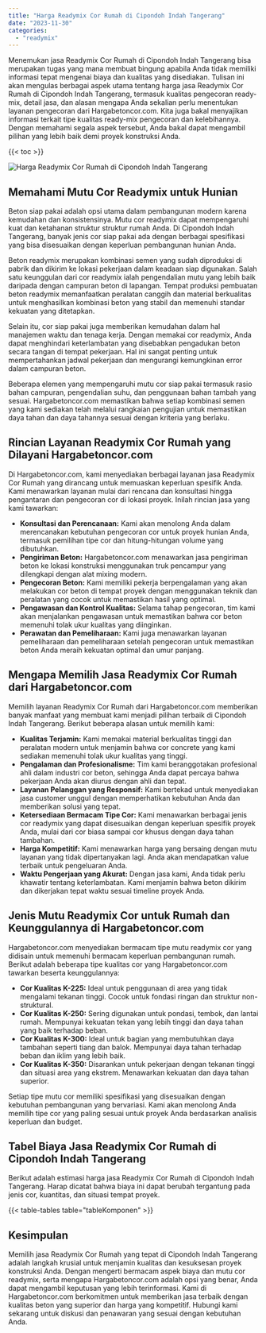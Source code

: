 ```yaml
---
title: "Harga Readymix Cor Rumah di Cipondoh Indah Tangerang"
date: "2023-11-30"
categories: 
  - "readymix"
---
```



Menemukan jasa Readymix Cor Rumah di Cipondoh Indah Tangerang bisa merupakan tugas yang mana membuat bingung apabila Anda tidak memiliki informasi tepat mengenai biaya dan kualitas yang disediakan. Tulisan ini akan mengulas berbagai aspek utama tentang harga jasa Readymix Cor Rumah di Cipondoh Indah Tangerang, termasuk kualitas pengecoran ready-mix, detail jasa, dan alasan mengapa Anda sekalian perlu menentukan layanan pengecoran dari Hargabetoncor.com. Kita juga bakal menyajikan informasi terkait tipe kualitas ready-mix pengecoran dan kelebihannya. Dengan memahami segala aspek tersebut, Anda bakal dapat mengambil pilihan yang lebih baik demi proyek konstruksi Anda.

{{< toc >}}

![Harga Readymix Cor Rumah di Cipondoh Indah Tangerang](https://hargareadymixid.github.io/hbc/readymix-hbc%20(31).png)

## Memahami Mutu Cor Readymix untuk Hunian

Beton siap pakai adalah opsi utama dalam pembangunan modern karena kemudahan dan konsistensinya. Mutu cor readymix dapat mempengaruhi kuat dan ketahanan struktur struktur rumah Anda. Di Cipondoh Indah Tangerang, banyak jenis cor siap pakai ada dengan berbagai spesifikasi yang bisa disesuaikan dengan keperluan pembangunan hunian Anda.

Beton readymix merupakan kombinasi semen yang sudah diproduksi di pabrik dan dikirim ke lokasi pekerjaan dalam keadaan siap digunakan. Salah satu keunggulan dari cor readymix ialah pengendalian mutu yang lebih baik daripada dengan campuran beton di lapangan. Tempat produksi pembuatan beton readymix memanfaatkan peralatan canggih dan material berkualitas untuk menghasilkan kombinasi beton yang stabil dan memenuhi standar kekuatan yang ditetapkan.

Selain itu, cor siap pakai juga memberikan kemudahan dalam hal manajemen waktu dan tenaga kerja. Dengan memakai cor readymix, Anda dapat menghindari keterlambatan yang disebabkan pengadukan beton secara tangan di tempat pekerjaan. Hal ini sangat penting untuk mempertahankan jadwal pekerjaan dan mengurangi kemungkinan error dalam campuran beton.

Beberapa elemen yang mempengaruhi mutu cor siap pakai termasuk rasio bahan campuran, pengendalian suhu, dan penggunaan bahan tambah yang sesuai. Hargabetoncor.com memastikan bahwa setiap kombinasi semen yang kami sediakan telah melalui rangkaian pengujian untuk memastikan daya tahan dan daya tahannya sesuai dengan kriteria yang berlaku.

## Rincian Layanan Readymix Cor Rumah yang Dilayani Hargabetoncor.com

Di Hargabetoncor.com, kami menyediakan berbagai layanan jasa Readymix Cor Rumah yang dirancang untuk memuaskan keperluan spesifik Anda. Kami menawarkan layanan mulai dari rencana dan konsultasi hingga pengantaran dan pengecoran cor di lokasi proyek. Inilah rincian jasa yang kami tawarkan:

- **Konsultasi dan Perencanaan:** Kami akan menolong Anda dalam merencanakan kebutuhan pengecoran cor untuk proyek hunian Anda, termasuk pemilihan tipe cor dan hitung-hitungan volume yang dibutuhkan.
- **Pengiriman Beton:** Hargabetoncor.com menawarkan jasa pengiriman beton ke lokasi konstruksi menggunakan truk pencampur yang dilengkapi dengan alat mixing modern.
- **Pengecoran Beton:** Kami memiliki pekerja berpengalaman yang akan melakukan cor beton di tempat proyek dengan menggunakan teknik dan peralatan yang cocok untuk memastikan hasil yang optimal.
- **Pengawasan dan Kontrol Kualitas:** Selama tahap pengecoran, tim kami akan menjalankan pengawasan untuk memastikan bahwa cor beton memenuhi tolak ukur kualitas yang diinginkan.
- **Perawatan dan Pemeliharaan:** Kami juga menawarkan layanan pemeliharaan dan pemeliharaan setelah pengecoran untuk memastikan beton Anda meraih kekuatan optimal dan umur panjang.

## Mengapa Memilih Jasa Readymix Cor Rumah dari Hargabetoncor.com

Memilih layanan Readymix Cor Rumah dari Hargabetoncor.com memberikan banyak manfaat yang membuat kami menjadi pilihan terbaik di Cipondoh Indah Tangerang. Berikut beberapa alasan untuk memilih kami:

- **Kualitas Terjamin:** Kami memakai material berkualitas tinggi dan peralatan modern untuk menjamin bahwa cor concrete yang kami sediakan memenuhi tolak ukur kualitas yang tinggi.
- **Pengalaman dan Profesionalisme:** Tim kami beranggotakan profesional ahli dalam industri cor beton, sehingga Anda dapat percaya bahwa pekerjaan Anda akan diurus dengan ahli dan tepat.
- **Layanan Pelanggan yang Responsif:** Kami bertekad untuk menyediakan jasa customer unggul dengan memperhatikan kebutuhan Anda dan memberikan solusi yang tepat.
- **Ketersediaan Bermacam Tipe Cor:** Kami menawarkan berbagai jenis cor readymix yang dapat disesuaikan dengan keperluan spesifik proyek Anda, mulai dari cor biasa sampai cor khusus dengan daya tahan tambahan.
- **Harga Kompetitif:** Kami menawarkan harga yang bersaing dengan mutu layanan yang tidak dipertanyakan lagi. Anda akan mendapatkan value terbaik untuk pengeluaran Anda.
- **Waktu Pengerjaan yang Akurat:** Dengan jasa kami, Anda tidak perlu khawatir tentang keterlambatan. Kami menjamin bahwa beton dikirim dan dikerjakan tepat waktu sesuai timeline proyek Anda.

## Jenis Mutu Readymix Cor untuk Rumah dan Keunggulannya di Hargabetoncor.com

Hargabetoncor.com menyediakan bermacam tipe mutu readymix cor yang didisain untuk memenuhi bermacam keperluan pembangunan rumah. Berikut adalah beberapa tipe kualitas cor yang Hargabetoncor.com tawarkan beserta keunggulannya:

- **Cor Kualitas K-225:** Ideal untuk penggunaan di area yang tidak mengalami tekanan tinggi. Cocok untuk fondasi ringan dan struktur non-struktural.
- **Cor Kualitas K-250:** Sering digunakan untuk pondasi, tembok, dan lantai rumah. Mempunyai kekuatan tekan yang lebih tinggi dan daya tahan yang baik terhadap beban.
- **Cor Kualitas K-300:** Ideal untuk bagian yang membutuhkan daya tambahan seperti tiang dan balok. Mempunyai daya tahan terhadap beban dan iklim yang lebih baik.
- **Cor Kualitas K-350:** Disarankan untuk pekerjaan dengan tekanan tinggi dan situasi area yang ekstrem. Menawarkan kekuatan dan daya tahan superior.

Setiap tipe mutu cor memiliki spesifikasi yang disesuaikan dengan kebutuhan pembangunan yang bervariasi. Kami akan menolong Anda memilih tipe cor yang paling sesuai untuk proyek Anda berdasarkan analisis keperluan dan budget.

## Tabel Biaya Jasa Readymix Cor Rumah di Cipondoh Indah Tangerang

Berikut adalah estimasi harga jasa Readymix Cor Rumah di Cipondoh Indah Tangerang. Harap dicatat bahwa biaya ini dapat berubah tergantung pada jenis cor, kuantitas, dan situasi tempat proyek.

{{< table-tables table="tableKomponen" >}}

## Kesimpulan

Memilih jasa Readymix Cor Rumah yang tepat di Cipondoh Indah Tangerang adalah langkah krusial untuk menjamin kualitas dan kesuksesan proyek konstruksi Anda. Dengan mengerti bermacam aspek biaya dan mutu cor readymix, serta mengapa Hargabetoncor.com adalah opsi yang benar, Anda dapat mengambil keputusan yang lebih terinformasi. Kami di Hargabetoncor.com berkomitmen untuk memberikan jasa terbaik dengan kualitas beton yang superior dan harga yang kompetitif. Hubungi kami sekarang untuk diskusi dan penawaran yang sesuai dengan kebutuhan Anda.
